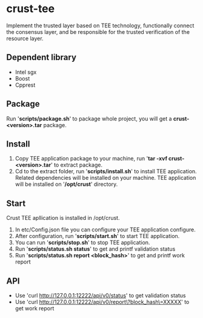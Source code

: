 # crust-tee
Implement the trusted layer based on TEE technology, functionally connect  the consensus layer, and be responsible for the trusted verification of the resource layer.

## Dependent library
- Intel sgx
- Boost
- Cpprest

## Package
Run '**scripts/package.sh**' to package whole project, you will get a **crust-\<version\>.tar** package.

## Install
1. Copy TEE application package to your machine, run '**tar -xvf crust-\<version\>.tar**' to extract package.
1. Cd to the extract folder, run '**scripts/install.sh**' to install TEE application. Related dependencies will be installed on your machine. TEE application will be installed on '**/opt/crust**' directory.

## Start
Crust TEE apllication is installed in /opt/crust.
1. In etc/Config.json file you can configure your TEE application configure.
1. After configuration, run '**scripts/start.sh**' to start TEE application.
1. You can run '**scripts/stop.sh**' to stop TEE application.
1. Run '**scripts/status.sh status**' to get and printf validation status
1. Run '**scripts/status.sh report <block_hash>**' to get and printf work report

## API
- Use 'curl http://127.0.0.1:12222/api/v0/status' to get validation status
- Use 'curl http://127.0.0.1:12222/api/v0/report\?block_hash\=XXXXX' to get work report
